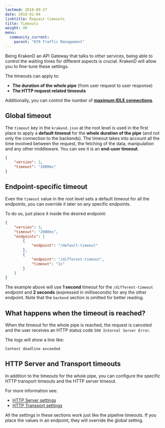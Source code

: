 ```yaml
---
lastmod: 2018-09-27
date: 2018-01-04
linktitle: Request timeouts
title: Timeouts
weight: 40
menu:
  community_current:
    parent: "070 Traffic Management"
---
```


Being KrakenD an API Gateway that talks to other services, being able to control the waiting times for different aspects is crucial. KrakenD will allow you to fine-tune these settings.

The timeouts can apply to:

- **The duration of the whole pipe** (from user request to user response)
- **The HTTP request related timeouts**

Additionally, you can control the number of [**maximum IDLE connections**](/docs/service-settings/http-transport-settings/).

## Global timeout
The `timeout` key in the `krakend.json` at the root level is used in the first place to apply a **default timeout** for the **whole duration of the pipe** (and not only the connection to the backends). The timeout takes into account all the time involved between the request, the fetching of the data, manipulation and any other middleware. You can see it is an **end-user timeout**.

```json
{
	"version": 3,
	"timeout": "2000ms"
}
```


## Endpoint-specific timeout
Even the `timeout` value in the root level sets a default timeout for all the endpoints, you can override it later on any specific endpoints.

To do so, just place it inside the desired endpoint:

```json
{
    "version": 3,
    "timeout": "2000ms",
    "endpoints": [
        {
            "endpoint": "/default-timeout"
        },
        {
            "endpoint": "/different-timeout",
            "timeout": "1s"
        }
    ]
}
```

The example above will use **1 second** timeout for the `/different-timeout` endpoint and **2 seconds** (expressed in milliseconds) for any the other endpoint. Note that the `backend` section is omitted for better reading.

## What happens when the timeout is reached?
When the timeout for the whole pipe is reached, the request is canceled and the user receives an HTTP status code `500 Internal Server Error`.

The logs will show a line like:
```
Context deadline exceeded
```

## HTTP Server and Transport timeouts
In addition to the timeouts for the whole pipe, you can configure the specific HTTP transport timeouts and the HTTP server timeout.

For more information see:

- [HTTP Server settings](/docs/service-settings/http-server-settings/)
- [HTTP Transport settings](/docs/service-settings/http-transport-settings/)

All the settings in these sections work just like the pipeline timeouts. If you place the values in an endpoint, they will override the global setting.

